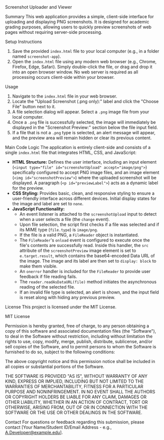 Screenshot Uploader and Viewer

Summary
This web application provides a simple, client-side interface for uploading and displaying PNG screenshots. It is designed for academic grading purposes, allowing users to quickly preview screenshots of web pages without requiring server-side processing.

Setup Instructions
1.  Save the provided `index.html` file to your local computer (e.g., in a folder named `screenshot-app`).
2.  Open the `index.html` file using any modern web browser (e.g., Chrome, Firefox, Edge, Safari). Simply double-click the file, or drag and drop it into an open browser window. No web server is required as all processing occurs client-side within your browser.

Usage
1.  Navigate to the `index.html` file in your web browser.
2.  Locate the "Upload Screenshot (.png only):" label and click the "Choose File" button next to it.
3.  A file selection dialog will appear. Select a `.png` image file from your local computer.
4.  Once a `.png` file is successfully selected, the image will immediately be displayed in the "Screenshot Preview:" section below the file input field.
5.  If a file that is not a `.png` type is selected, an alert message will appear, and the preview area will remain hidden or clear its previous content.

Main Code Logic
The application is entirely client-side and consists of a single `index.html` file that integrates HTML, CSS, and JavaScript:
-   **HTML Structure:** Defines the user interface, including an input element (`<input type="file" id="screenshotUpload" accept="image/png">`) specifically configured to accept PNG image files, and an image element (`<img id="screenshotPreview">`) where the uploaded screenshot will be displayed. A paragraph (`<p id="previewLabel">`) acts as a dynamic label for the preview.
-   **CSS Styling:** Provides basic, clean, and responsive styling to ensure a user-friendly interface across different devices. Initial display states for the image and label are set to `none`.
-   **JavaScript Functionality:**
    -   An event listener is attached to the `screenshotUpload` input to detect when a user selects a file (the `change` event).
    -   Upon file selection, the script first checks if a file was selected and if its MIME type (`file.type`) is `image/png`.
    -   If the file is a valid PNG, a `FileReader` object is instantiated.
    -   The `FileReader`'s `onload` event is configured to execute once the file's contents are successfully read. Inside this handler, the `src` attribute of the `screenshotPreview` image element is set to `e.target.result`, which contains the base64-encoded Data URL of the image. The image and its label are then set to `display: block` to make them visible.
    -   An `onerror` handler is included for the `FileReader` to provide user feedback if file reading fails.
    -   The `reader.readAsDataURL(file)` method initiates the asynchronous reading of the selected file.
    -   If an invalid file type is selected, an alert is shown, and the input field is reset along with hiding any previous preview.

License
This project is licensed under the MIT License.

MIT License

Permission is hereby granted, free of charge, to any person obtaining a copy
of this software and associated documentation files (the "Software"), to deal
in the Software without restriction, including without limitation the rights
to use, copy, modify, merge, publish, distribute, sublicense, and/or sell
copies of the Software, and to permit persons to whom the Software is
furnished to do so, subject to the following conditions:

The above copyright notice and this permission notice shall be included in all
copies or substantial portions of the Software.

THE SOFTWARE IS PROVIDED "AS IS", WITHOUT WARRANTY OF ANY KIND, EXPRESS OR
IMPLIED, INCLUDING BUT NOT LIMITED TO THE WARRANTIES OF MERCHANTABILITY,
FITNESS FOR A PARTICULAR PURPOSE AND NONINFRINGEMENT. IN NO EVENT SHALL THE
AUTHORS OR COPYRIGHT HOLDERS BE LIABLE FOR ANY CLAIM, DAMAGES OR OTHER
LIABILITY, WHETHER IN AN ACTION OF CONTRACT, TORT OR OTHERWISE, ARISING FROM,
OUT OF OR IN CONNECTION WITH THE SOFTWARE OR THE USE OR OTHER DEALINGS IN THE
SOFTWARE.

Contact
For questions or feedback regarding this submission, please contact [Your Name/Student ID/Email Address - e.g., A.Developer@example.edu].